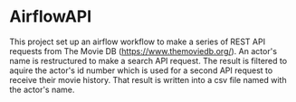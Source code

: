 # AirflowAPI
This project set up an airflow workflow to make a series of REST API requests from The Movie DB (https://www.themoviedb.org/). An actor's name is restructured to make a search API request. The result is filtered to aquire the actor's id number which is used for a second API request to receive their movie history. That result is written into a csv file named with the actor's name. 


